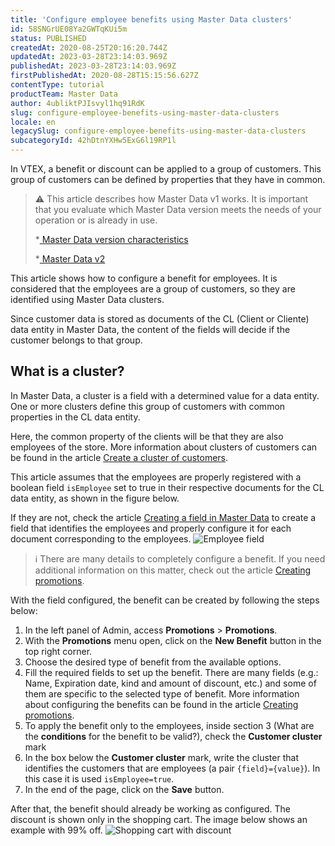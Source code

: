 ```yaml
---
title: 'Configure employee benefits using Master Data clusters'
id: 58SNGrUE08Ya2GWTqKUi5m
status: PUBLISHED
createdAt: 2020-08-25T20:16:20.744Z
updatedAt: 2023-03-28T23:14:03.969Z
publishedAt: 2023-03-28T23:14:03.969Z
firstPublishedAt: 2020-08-28T15:15:56.627Z
contentType: tutorial
productTeam: Master Data
author: 4ubliktPJIsvyl1hq91RdK
slug: configure-employee-benefits-using-master-data-clusters
locale: en
legacySlug: configure-employee-benefits-using-master-data-clusters
subcategoryId: 42hDtnYXHw5ExG6l19RP1l
---
```


In VTEX, a benefit or discount can be applied to a group of customers. This group of customers can be defined by properties that they have in common. 

>⚠️ This article describes how Master Data v1 works. It is important that you evaluate which Master Data version meets the needs of your operation or is already in use.
>
> *<a href="https://help.vtex.com/tutorial/master-data--4otjBnR27u4WUIciQsmkAw#versions-available">
> Master Data version characteristics
>  </a>
>
> *<a href="https://developers.vtex.com/vtex-rest-api/docs/getting-started-1">
> Master Data v2
> </a>
> 

This article shows how to configure a benefit for employees. It is considered that the employees are a group of customers, so they are identified using Master Data clusters.

Since customer data is stored as documents of the CL (Client or Cliente) data entity in Master Data, the content of the fields will decide if the customer belongs to that group. 

## What is a cluster?
In Master Data, a cluster is a field with a determined value for a data entity. One or more clusters define this group of customers with common properties in the CL data entity.

Here, the common property of the clients will be that they are also employees of the store. More information about clusters of customers can be found in the article [Create a cluster of customers](https://help.vtex.com/en/tutorial/how-can-i-create-cluster-of-customers--frequentlyAskedQuestions_1724).

This article assumes that the employees are properly registered with a boolean field `isEmployee` set to true in their respective documents for the CL data entity, as shown in the figure below. 

If they are not, check the article [Creating a field in Master Data](https://help.vtex.com/en/tutorial/how-can-i-create-field-in-master-data) to create a field that identifies the employees and properly configure it for each document corresponding to the employees.
![Employee field](https://raw.githubusercontent.com/vtexdocs/help-center-content/main/images/en/configure-employee-benefits-using-master-data-clusters-0.png)

>ℹ️ There are many details to completely configure a benefit. If you need additional information on this matter, check out the article [Creating promotions](https://help.vtex.com/en/tutorial/creating-promotions-2).

With the field configured, the benefit can be created by following the steps below:

1. In the left panel of Admin, access **Promotions** > **Promotions**.
2. With the **Promotions** menu open, click on the **New Benefit** button in the top right corner.
3. Choose the desired type of benefit from the available options.
4. Fill the required fields to set up the benefit. There are many fields (e.g.: Name, Expiration date, kind and amount of discount, etc.) and some of them are specific to the selected type of benefit. More information about configuring the benefits can be found in the article [Creating promotions](https://help.vtex.com/en/tutorial/creating-promotions-2).
5. To apply the benefit only to the employees, inside section 3 (What are the **conditions** for the benefit to be valid?), check the **Customer cluster** mark
6. In the box below the **Customer cluster** mark, write the cluster that identifies the customers that are employees (a pair `{field}={value}`). In this case it is used `isEmployee=true`.
7. In the end of the page, click on the **Save** button.

After that, the benefit should already be working as configured. The discount is shown only in the shopping cart. The image below shows an example with 99% off.
![Shopping cart with discount](https://raw.githubusercontent.com/vtexdocs/help-center-content/main/images/en/configure-employee-benefits-using-master-data-clusters-1.png)
